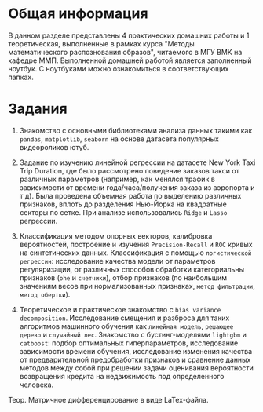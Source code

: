# Общая информация
В данном разделе представлены 4 практических домашних работы и 1 теоретическая, выполненные в рамках курса "Методы математического распознования образов", читаемого в МГУ ВМК на кафедре ММП. Выполненной домашней работой является заполненный ноутбук. С ноутбуками можно ознакомиться в соответствующих папках.

# Задания
1. Знакомство с основными библиотеками анализа данных такими как `pandas`, `matplotlib`, `seaborn` на основе датасета популярных видеороликов ютуб.

2. Задание по изучению линейной регрессии на датасете New York Taxi Trip Duration, где
было рассмотрено поведение заказов такси от различных параметров (например, как
менялся трафик в зависимости от времени года/часа/получения заказа из аэропорта и т д).
Была проведена объемная работа по выделению различных признаков, вплоть до
разделения Нью-Йорка на квадратные секторы по сетке. При анализе использовались `Ridge`
и `Lasso` регрессии.

3. Классификация методом опорных векторов, калибровка вероятностей, построение и
изучения `Precision-Recall` и `ROC` кривых на синтетических данных. Классификация с
помощью `логистической регрессии`: исследование качества модели от параметров
регуляризации, от различных способов обработки категориальны признаков (`ohe` и
`счетчики`), отбор признаков (по наибольшим значениям весов при нормализованных
признаках, `метод фильтрации`, `метод обертки`).

4. Теоретическое и практическое знакомство с `bias variance decomposition`. Исследование смещения и разброса для таких алгоритмов машинного обучения как `линейная модель`, `решающее дерево` и `случайный лес`. Знакомство с бустинг-моделями `lightgbm` и `catboost`: подбор оптимальных гиперпараметров, исследование зависимости времени обучения, исследование изменения качества от предварительной предобработки признаков и сравнение данных методов между собой при решении задачи оценивания вероятности возвращения кредита на недвижимость под определенного человека. 

Теор. Матричное дифференцирование в виде LaTex-файла.

